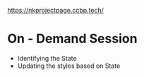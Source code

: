 https://nkprojectpage.ccbp.tech/

# On - Demand Session

- Identifying the State
- Updating the styles based on State
